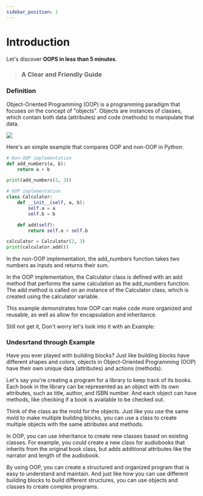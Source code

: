```yaml
---
sidebar_position: 1
---
```


# Introduction

Let's discover **OOPS in less than 5 minutes**.

> ###  A Clear and Friendly Guide

<!-- Or **try Docusaurus immediately** with **[docusaurus.new](https://docusaurus.new)**. -->

### Definition

Object-Oriented Programming (OOP) is a programming paradigm that focuses on the concept of "objects".
Objects are instances of classes, which contain both data (attributes) and code (methods) to manipulate that data.

<!-- ![Oops](https://encrypted-tbn0.gstatic.com/images?q=tbn:ANd9GcQo1w3JEbEvFOmhuw8Z5J0YT9PKbT2AUfiH0g&usqp=CAU) -->
<img src="https://encrypted-tbn0.gstatic.com/images?q=tbn:ANd9GcQo1w3JEbEvFOmhuw8Z5J0YT9PKbT2AUfiH0g&usqp=CAU" className="advaImg"/>

<br/>

Here's an simple example that compares OOP and non-OOP in Python:

```py title="In Python"
# Non-OOP implementation
def add_numbers(a, b):
    return a + b

print(add_numbers(2, 3))

# OOP implementation
class Calculator:
    def __init__(self, a, b):
        self.a = a
        self.b = b

    def add(self):
        return self.a + self.b

calculator = Calculator(2, 3)
print(calculator.add())

```

In the non-OOP implementation, the add_numbers function takes two numbers as inputs and returns their sum.

In the OOP implementation, the Calculator class is defined with an add method that performs the same calculation as the add_numbers function. The add method is called on an instance of the Calculator class, which is created using the calculator variable.

This example demonstrates how OOP can make code more organized and reusable, as well as allow for encapsulation and inheritance.

Still not get it, Don't worry let's look into it with an Example:

### Undesrtand through Example

Have you ever played with building blocks? Just like building blocks have different shapes and colors, objects in Object-Oriented Programming (OOP) have their own unique data (attributes) and actions (methods).

Let's say you're creating a program for a library to keep track of its books. Each book in the library can be represented as an object with its own attributes, such as title, author, and ISBN number. And each object can have methods, like checking if a book is available to be checked out.

Think of the class as the mold for the objects. Just like you use the same mold to make multiple building blocks, you can use a class to create multiple objects with the same attributes and methods.

In OOP, you can use inheritance to create new classes based on existing classes. For example, you could create a new class for audiobooks that inherits from the original book class, but adds additional attributes like the narrator and length of the audiobook.

By using OOP, you can create a structured and organized program that is easy to understand and maintain. And just like how you can use different building blocks to build different structures, you can use objects and classes to create complex programs.
